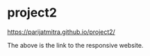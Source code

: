 # project2

https://parijatmitra.github.io/project2/

The above is the link to the responsive website.
